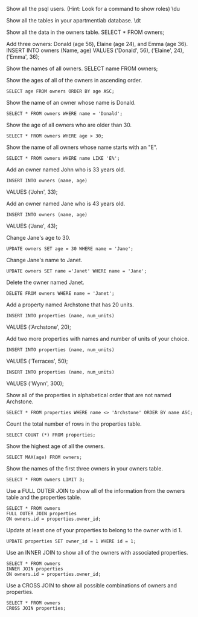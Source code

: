 Show all the psql users. (Hint: Look for a command to show roles)
	\du

Show all the tables in your apartmentlab database.
	\dt

Show all the data in the owners table.
	SELECT * FROM owners;

Add three owners: Donald (age 56), Elaine (age 24), and Emma (age 36).
	INSERT INTO owners
	 (Name, age)
	 VALUES
	 ('Donald', 56),
	 ('Elaine', 24),
	 ('Emma', 36);

Show the names of all owners.
	SELECT name FROM owners;


Show the ages of all of the owners in ascending order.

	SELECT age FROM owners ORDER BY age ASC;


Show the name of an owner whose name is Donald.

	SELECT * FROM owners WHERE name = 'Donald';


Show the age of all owners who are older than 30.

	SELECT * FROM owners WHERE age > 30;


Show the name of all owners whose name starts with an "E".

	SELECT * FROM owners WHERE name LIKE 'E%';


Add an owner named John who is 33 years old.

	INSERT INTO owners (name, age)
  VALUES ('John', 33);


Add an owner named Jane who is 43 years old.

	INSERT INTO owners (name, age)
  VALUES ('Jane', 43);


Change Jane's age to 30.

	UPDATE owners SET age = 30 WHERE name = 'Jane';


Change Jane's name to Janet.

	UPDATE owners SET name ='Janet' WHERE name = 'Jane';


Delete the owner named Janet.

	DELETE FROM owners WHERE name = 'Janet';


Add a property named Archstone that has 20 units.

	INSERT INTO properties (name, num_units)
  VALUES ('Archstone', 20);


Add two more properties with names and number of units of your choice.

	INSERT INTO properties (name, num_units)
  VALUES ('Terraces', 50);

	INSERT INTO properties (name, num_units)
  VALUES ('Wynn', 300);


Show all of the properties in alphabetical order that are not named Archstone.

	SELECT * FROM properties WHERE name <> 'Archstone' ORDER BY name ASC;


Count the total number of rows in the properties table.

	SELECT COUNT (*) FROM properties;


Show the highest age of all the owners.

	SELECT MAX(age) FROM owners;


Show the names of the first three owners in your owners table.

	SELECT * FROM owners LIMIT 3;


Use a FULL OUTER JOIN to show all of the information from the owners table and the properties table.

	SELECT * FROM owners
	FULL OUTER JOIN properties
	ON owners.id = properties.owner_id;


Update at least one of your properties to belong to the owner with id 1.

	UPDATE properties SET owner_id = 1 WHERE id = 1;


Use an INNER JOIN to show all of the owners with associated properties.

	SELECT * FROM owners
	INNER JOIN properties
	ON owners.id = properties.owner_id;

Use a CROSS JOIN to show all possible combinations of owners and properties.

	SELECT * FROM owners
	CROSS JOIN properties;

